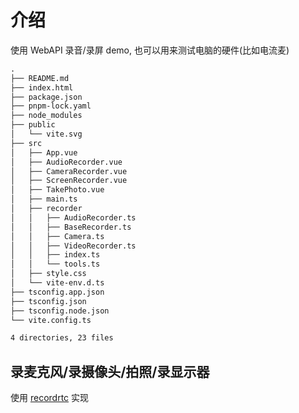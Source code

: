 # 介绍

使用 WebAPI 录音/录屏 demo, 也可以用来测试电脑的硬件(比如电流麦)

```txt
.
├── README.md
├── index.html
├── package.json
├── pnpm-lock.yaml
├── node_modules
├── public
│   └── vite.svg
├── src
│   ├── App.vue
│   ├── AudioRecorder.vue
│   ├── CameraRecorder.vue
│   ├── ScreenRecorder.vue
│   ├── TakePhoto.vue
│   ├── main.ts
│   ├── recorder
│   │   ├── AudioRecorder.ts
│   │   ├── BaseRecorder.ts
│   │   ├── Camera.ts
│   │   ├── VideoRecorder.ts
│   │   ├── index.ts
│   │   └── tools.ts
│   ├── style.css
│   └── vite-env.d.ts
├── tsconfig.app.json
├── tsconfig.json
├── tsconfig.node.json
└── vite.config.ts

4 directories, 23 files
```

## 录麦克风/录摄像头/拍照/录显示器

使用 [recordrtc](https://github.com/muaz-khan/RecordRTC) 实现
